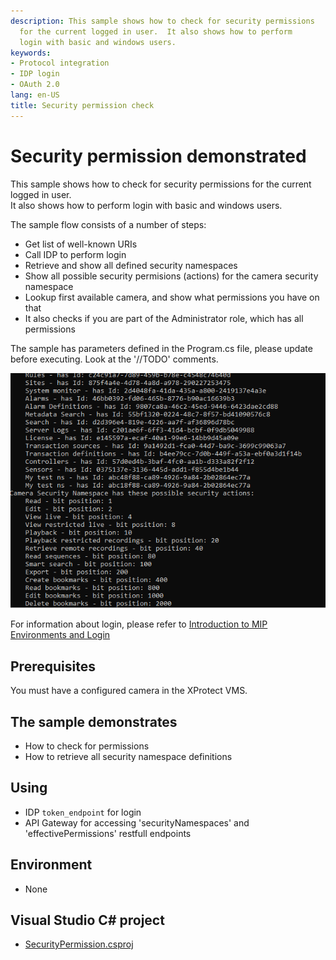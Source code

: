 ```yaml
---
description: This sample shows how to check for security permissions
  for the current logged in user.  It also shows how to perform
  login with basic and windows users.
keywords:
- Protocol integration
- IDP login
- OAuth 2.0
lang: en-US
title: Security permission check
---
```


# Security permission demonstrated

This sample shows how to check for security permissions for the current logged in user.  
It also shows how to perform login with basic and windows users.

The sample flow consists of a number of steps:

- Get list of well-known URIs
- Call IDP to perform login 
- Retrieve and show all defined security namespaces
- Show all possible security permisions (actions) for the camera security namespace
- Lookup first available camera, and show what permissions you have on that
- It also checks if you are part of the Administrator role, which has all permissions

The sample has parameters defined in the Program.cs file, please update before executing.
Look at the '//TODO' comments.



![Security Permission Console](SecurityPermissionConsole.png)

For information about login, please refer to <a href="https://doc.developer.milestonesys.com/html/index.html?base=gettingstarted/intro_environments_login.html&tree=tree_4.html" target="_top">Introduction to MIP Environments and Login</a>

## Prerequisites

You must have a configured camera in the XProtect VMS. 

## The sample demonstrates

- How to check for permissions
- How to retrieve all security namespace definitions

## Using

- IDP `token_endpoint` for login 
- API Gateway for accessing 'securityNamespaces' and 'effectivePermissions' restfull endpoints

## Environment

- None

## Visual Studio C\# project

- [SecurityPermission.csproj](javascript:clone('https://github.com/milestonesys/mipsdk-samples-protocol','src/ProtocolSamples.sln');)
